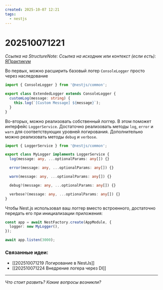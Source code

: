 ```yaml
---
created: 2025-10-07 12:21
tags:
  - nestjs
---
```

# 202510071221
*Ссылка на StructureNote:* 
*Ссылка на исходник или контекст (если есть):* [ЯПрактикум](https://practicum.yandex.ru/trainer/backend-nodejs/lesson/2d1e1537-8eaf-410d-b0d1-bd17aefcd137/)

Во первых, можно расширить базовый логер `ConsoleLogger` просто через наследование
```ts
import { ConsoleLogger } from '@nestjs/common';

export class ExtendedLogger extends ConsoleLogger {
  customLog(message: string) {
    this.log(`[Custom Message] ${message}`);
  } 
}
```
Во-вторых, можно реализовать собственный логгер. В этом поможет интерфейс `LoggerService`. Достаточно реализовать методы `log`, `error` и `warn` для соответствующих уровней логирования. Дополнительно можно реализовать методы `debug` и `verbose`.
```ts
import { LoggerService } from '@nestjs/common';

export class MyLogger implements LoggerService {
  log(message: any, ...optionalParams: any[]) {}

  error(message: any, ...optionalParams: any[]) {}

  warn(message: any, ...optionalParams: any[]) {}

  debug?(message: any, ...optionalParams: any[]) {}

  verbose?(message: any, ...optionalParams: any[]) {}
}
```

Чтобы Nest.js использовал ваш логгер вместо встроенного, достаточно передать его при инициализации приложения:
```ts
const app = await NestFactory.create(AppModule, {
  logger: new MyLogger(),
});

await app.listen(3000);
```

### Связанные идеи:
* [[202510071219 Логирование в NestJs]]
* [[202510071224 Внедрение логера через DI]]
---

*Что стоит развить? Какие вопросы возникли?*